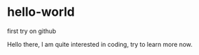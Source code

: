 # hello-world
first try on github

Hello there, I am quite interested in coding, try to learn more now.
